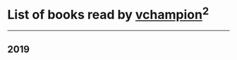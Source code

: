 # List of books read by [vchampion](https://plus.google.com/105498848601406552284)<sup>2</sup>
---

## 2019






